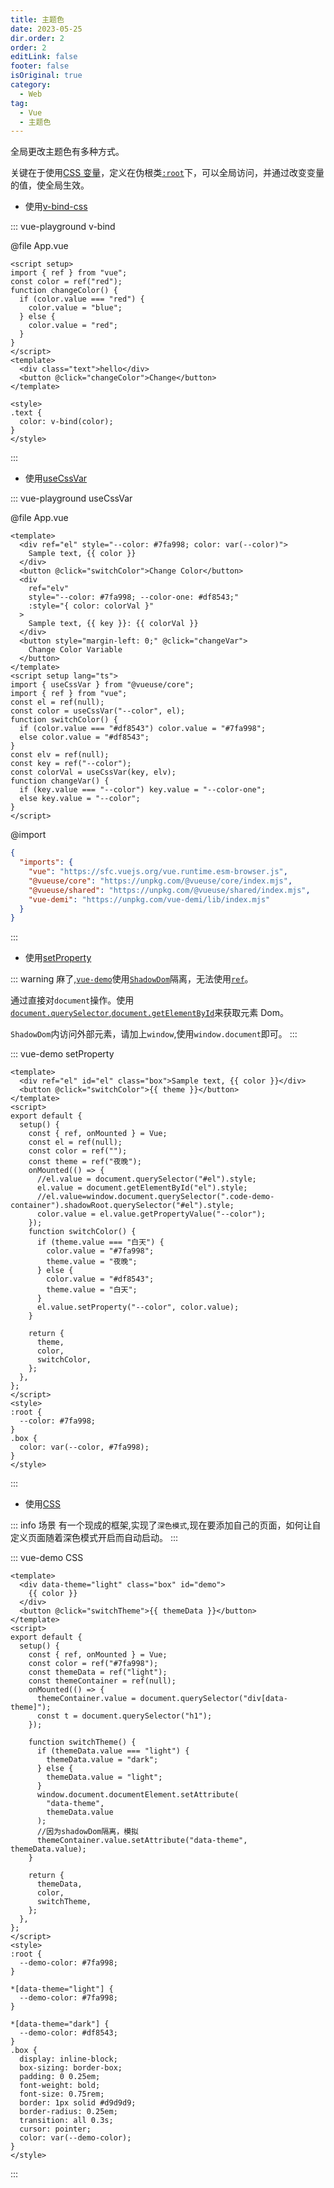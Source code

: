 ```yaml
---
title: 主题色
date: 2023-05-25
dir.order: 2
order: 2
editLink: false
footer: false
isOriginal: true
category:
  - Web
tag:
  - Vue
  - 主题色
---
```


全局更改主题色有多种方式。

关键在于使用[CSS 变量](https://developer.mozilla.org/zh-CN/docs/Web/CSS/Using_CSS_custom_properties)，定义在伪根类[`:root`](https://developer.mozilla.org/zh-CN/docs/Web/CSS/Using_CSS_custom_properties)下，可以全局访问，并通过改变变量的值，使全局生效。

- 使用[v-bind-css](https://cn.vuejs.org/api/sfc-css-features.html#v-bind-in-css)

::: vue-playground v-bind

@file App.vue

```vue
<script setup>
import { ref } from "vue";
const color = ref("red");
function changeColor() {
  if (color.value === "red") {
    color.value = "blue";
  } else {
    color.value = "red";
  }
}
</script>
<template>
  <div class="text">hello</div>
  <button @click="changeColor">Change</button>
</template>

<style>
.text {
  color: v-bind(color);
}
</style>
```

:::

- 使用[useCssVar](https://vueuse.org/core/useCssVar/)

::: vue-playground useCssVar

@file App.vue

```vue
<template>
  <div ref="el" style="--color: #7fa998; color: var(--color)">
    Sample text, {{ color }}
  </div>
  <button @click="switchColor">Change Color</button>
  <div
    ref="elv"
    style="--color: #7fa998; --color-one: #df8543;"
    :style="{ color: colorVal }"
  >
    Sample text, {{ key }}: {{ colorVal }}
  </div>
  <button style="margin-left: 0;" @click="changeVar">
    Change Color Variable
  </button>
</template>
<script setup lang="ts">
import { useCssVar } from "@vueuse/core";
import { ref } from "vue";
const el = ref(null);
const color = useCssVar("--color", el);
function switchColor() {
  if (color.value === "#df8543") color.value = "#7fa998";
  else color.value = "#df8543";
}
const elv = ref(null);
const key = ref("--color");
const colorVal = useCssVar(key, elv);
function changeVar() {
  if (key.value === "--color") key.value = "--color-one";
  else key.value = "--color";
}
</script>
```

@import

```json
{
  "imports": {
    "vue": "https://sfc.vuejs.org/vue.runtime.esm-browser.js",
    "@vueuse/core": "https://unpkg.com/@vueuse/core/index.mjs",
    "@vueuse/shared": "https://unpkg.com/@vueuse/shared/index.mjs",
    "vue-demi": "https://unpkg.com/vue-demi/lib/index.mjs"
  }
}
```

:::

- 使用[setProperty](https://developer.mozilla.org/zh-CN/docs/Web/API/CSSStyleDeclaration/setProperty)

::: warning
麻了,[`vue-demo`](https://plugin-md-enhance.vuejs.press/zh/guide/demo/vue.html#%E6%A0%BC%E5%BC%8F)使用[`ShadowDom`](https://developer.mozilla.org/zh-CN/docs/Web/API/Web_components/Using_shadow_DOM)隔离，无法使用[`ref`](https://cn.vuejs.org/guide/essentials/template-refs.html#ref-on-component)。

通过直接对`document`操作。使用[`document.querySelector`](https://developer.mozilla.org/zh-CN/docs/Web/API/Document/querySelector),[`document.getElementById`](https://developer.mozilla.org/zh-CN/docs/Web/API/Document/getElementById)来获取元素 Dom。

`ShadowDom`内访问外部元素，请加上`window`,使用`window.document`即可。
:::

::: vue-demo setProperty

```vue
<template>
  <div ref="el" id="el" class="box">Sample text, {{ color }}</div>
  <button @click="switchColor">{{ theme }}</button>
</template>
<script>
export default {
  setup() {
    const { ref, onMounted } = Vue;
    const el = ref(null);
    const color = ref("");
    const theme = ref("夜晚");
    onMounted(() => {
      //el.value = document.querySelector("#el").style;
      el.value = document.getElementById("el").style;
      //el.value=window.document.querySelector(".code-demo-container").shadowRoot.querySelector("#el").style;
      color.value = el.value.getPropertyValue("--color");
    });
    function switchColor() {
      if (theme.value === "白天") {
        color.value = "#7fa998";
        theme.value = "夜晚";
      } else {
        color.value = "#df8543";
        theme.value = "白天";
      }
      el.value.setProperty("--color", color.value);
    }

    return {
      theme,
      color,
      switchColor,
    };
  },
};
</script>
<style>
:root {
  --color: #7fa998;
}
.box {
  color: var(--color, #7fa998);
}
</style>
```

:::

- 使用[CSS](https://developer.mozilla.org/zh-CN/docs/Learn/Getting_started_with_the_web/CSS_basics)

::: info 场景
有一个现成的框架,实现了`深色模式`,现在要添加自己的页面，如何让自定义页面随着深色模式开启而自动启动。
:::

::: vue-demo CSS

```vue
<template>
  <div data-theme="light" class="box" id="demo">
    {{ color }}
  </div>
  <button @click="switchTheme">{{ themeData }}</button>
</template>
<script>
export default {
  setup() {
    const { ref, onMounted } = Vue;
    const color = ref("#7fa998");
    const themeData = ref("light");
    const themeContainer = ref(null);
    onMounted(() => {
      themeContainer.value = document.querySelector("div[data-theme]");
      const t = document.querySelector("h1");
    });

    function switchTheme() {
      if (themeData.value === "light") {
        themeData.value = "dark";
      } else {
        themeData.value = "light";
      }
      window.document.documentElement.setAttribute(
        "data-theme",
        themeData.value
      );
      //因为shadowDom隔离，模拟
      themeContainer.value.setAttribute("data-theme", themeData.value);
    }

    return {
      themeData,
      color,
      switchTheme,
    };
  },
};
</script>
<style>
:root {
  --demo-color: #7fa998;
}

*[data-theme="light"] {
  --demo-color: #7fa998;
}

*[data-theme="dark"] {
  --demo-color: #df8543;
}
.box {
  display: inline-block;
  box-sizing: border-box;
  padding: 0 0.25em;
  font-weight: bold;
  font-size: 0.75rem;
  border: 1px solid #d9d9d9;
  border-radius: 0.25em;
  transition: all 0.3s;
  cursor: pointer;
  color: var(--demo-color);
}
</style>
```

:::
